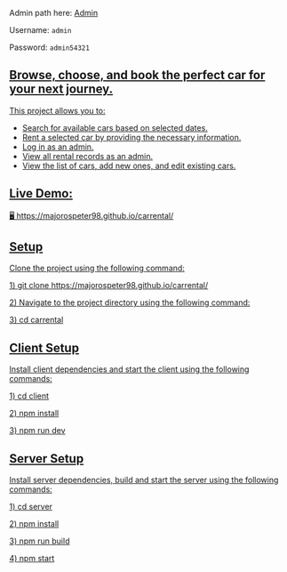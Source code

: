 <p>
  Admin path here:
  <a target="_blank" href="https://majorospeter98.github.io/carrental/#/admin">Admin</a>
</p>
<p>Username: <code>admin</code></p>
<p>Password: <code>admin54321</code></p>
  <a href="https://majorospeter98.github.io/carrental/#/admin"</a>
<h2>Browse, choose, and book the perfect car for your next journey.</h2>

<p>This project allows you to:</p>
<ul>
  <li>Search for available cars based on selected dates.</li>
  <li>Rent a selected car by providing the necessary information.</li>
  <li>Log in as an admin.</li>
  <li>View all rental records as an admin.</li>
  <li>View the list of cars, add new ones, and edit existing cars.</li>
 </ul>
<h2> Live Demo: </h2>
🖥️ https://majorospeter98.github.io/carrental/

<h2>Setup</h2>
<p>Clone the project using the following command: </p>
<p> 1) git clone https://majorospeter98.github.io/carrental/  </p>
<p> 2) Navigate to the project directory using the following command:  </p>
<p> 3) cd carrental  </p>
<h2>Client Setup </h2>
<p>Install client dependencies and start the client using the following commands: </p>
 <p> 1) cd client </p>
 <p> 2) npm install </p>
 <p> 3) npm run dev </p>
<h2> Server Setup </h2>
<p>Install server dependencies, build and start the server using the following commands: </p>
<p> 1) cd server </p>
<p> 2) npm install </p>
<p> 3) npm run build </p>
<p> 4) npm start  </p>
